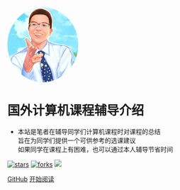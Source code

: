 <img width="160px" style="border-radius: 50%" bor src="style/head_portrait.png">

# **国外计算机课程辅导介绍**

- 本站是笔者在辅导同学们计算机课程时对课程的总结<br>旨在为同学们提供一个可供参考的选课建议<br>如果同学在课程上有困难，也可以通过本人辅导节省时间

[![stars](https://badgen.net/github/stars/tutoryou/tutoryou.github.io?color=4ab8a1)](https://github.com/tutoryou/tutoryou.github.io)
[![forks](https://badgen.net/github/forks/tutoryou/tutoryou.github.io?color=4ab8a1)](https://github.com/tutoryou/tutoryou.github.io)
![](https://img.shields.io/badge/%E6%91%B8%E9%B1%BC-%E7%A8%8B%E5%BA%8F%E5%91%98-green)

[GitHub](https://github.com/tutoryou/tutoryou.github.io)
[开始阅读](?id=中文文档)

